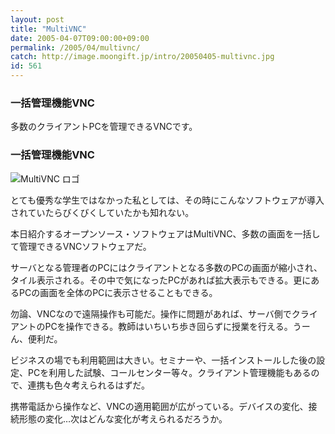 ```yaml
---
layout: post
title: "MultiVNC"
date: 2005-04-07T09:00:00+09:00
permalink: /2005/04/multivnc/
catch: http://image.moongift.jp/intro/20050405-multivnc.jpg
id: 561
---
```

### 一括管理機能VNC
  
多数のクライアントPCを管理できるVNCです。  
<!--more-->  

### 一括管理機能VNC
  

![MultiVNC ロゴ](http://image.moongift.jp/intro/20050405-multivnc.jpg "MultiVNC ロゴ")

  

とても優秀な学生ではなかった私としては、その時にこんなソフトウェアが導入されていたらびくびくしていたかも知れない。

  

本日紹介するオープンソース・ソフトウェアはMultiVNC、多数の画面を一括して管理できるVNCソフトウェアだ。

  

サーバとなる管理者のPCにはクライアントとなる多数のPCの画面が縮小され、タイル表示される。その中で気になったPCがあれば拡大表示もできる。更にあるPCの画面を全体のPCに表示させることもできる。

  

勿論、VNCなので遠隔操作も可能だ。操作に問題があれば、サーバ側でクライアントのPCを操作できる。教師はいちいち歩き回らずに授業を行える。うーん、便利だ。

  

ビジネスの場でも利用範囲は大きい。セミナーや、一括インストールした後の設定、PCを利用した試験、コールセンター等々。クライアント管理機能もあるので、連携も色々考えられるはずだ。

  

携帯電話から操作など、VNCの適用範囲が広がっている。デバイスの変化、接続形態の変化…次はどんな変化が考えられるだろうか。


